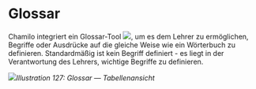 
# Glossar

Chamilo integriert ein Glossar-Tool ![](../../.gitbook/assets/graphics232.png), um es dem Lehrer zu ermöglichen, Begriffe oder Ausdrücke auf die gleiche Weise wie ein Wörterbuch zu definieren. Standardmäßig ist kein Begriff definiert - es liegt in der Verantwortung des Lehrers, wichtige Begriffe zu definieren.

![](../../.gitbook/assets/images173%20%281%29.png)_Illustration 127: Glossar — Tabellenansicht_